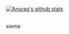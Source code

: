 
[![Anurag's github stats](https://github-readme-stats.vercel.app/api?username=suchy2020?count_private=true)](https://github.com/anuraghazra/github-readme-stats)

<br />
siema
